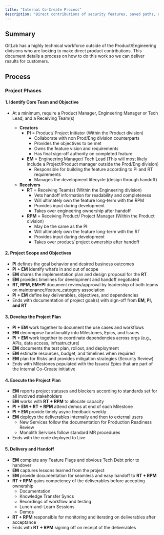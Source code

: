 ```yaml
---
title: "Internal Co-Create Process"
description: "Direct contributions of security features, paved paths, and guardrails to the GitLab platform from the Security Division."
---
```


## Summary

GitLab has a highly technical workforce outside of the Product/Engineering divisions who are looking to make direct product contributions. This document details a process on how to do this work so we can deliver results for customers. 

## Process

### Project Phases

#### 1. Identify Core Team and Objective 

* At a minimum, require a Product Manager, Engineering Manager or Tech Lead, and a Receiving Team(s) 

  * **Creators** 
    * **PI** = Product/ Project Initiator (Within the Product division) 
      * Collaborate with non Prod/Eng division counterparts 
      * Provides the objectives to be met 
      * Owns the feature vision and requirements 
      * Has final sign-off authority on completed feature 
    * **EM** = Engineering Manager/ Tech Lead (This will most likely include a Project/Product manager outside the Prod/Eng division) 
      * Responsible for building the feature according to PI and RT requirements 
      * Manages the development lifecycle (design through handoff) 
  * **Receivers** 
    * **RT** = Receiving Team(s) (Within the Engineering division) 
      * Vets handoff information for readability and completeness 
      * Will ultimately own the feature long-term with the RPM 
      * Provides input during development 
      * Takes over engineering ownership after handoff 
    * **RPM** = Receiving Product/ Project Manager (Within the Product division) 
      * May be the same as the PI 
      * Will ultimately own the feature long-term with the RT 
      * Provides input during development 
      * Takes over product/ project ownership after handoff 

#### 2. Project Scope and Objectives 

* **PI** defines the goal behavior and desired business outcomes 
* **PI + EM** identify what’s in and out of scope 
* **EM** shares the implementation plan and design proposal for the **RT** 
* **EM** provides timelines for development and handoff negotiated 
* **RT, RPM, EM+PI** document review/approval by leadership of both teams on maintenance/feature_category association 
* **PI + EM** define key deliverables, objectives, and dependencies 
* Ends with documentation of project goal(s) with sign-off from **EM, PI, and RT** 

#### 3. Develop the Project Plan 

* **PI + EM** work together to document the use cases and workflows 
* **EM** decompose functionality into Milestones, Epics, and Issues 
* **PI + EM** work together to coordinate dependencies across orgs (e.g., APIs, data access, infrastructure) 
* **EM** documents the test plan, rollout, and deployment 
* **EM** estimate resources, budget, and timelines when required 
* **EM** plan for Risks and provides mitigation strategies (Security Review) 
* Ends with Milestones populated with the Issues/ Epics that are part of the Internal Co-Create initiative 

#### 4. Execute the Project Plan 

* **EM** reports project statuses and blockers according to standards set for all involved stakeholders 
* **EM** works with **RT + RPM** to allocate capacity 
* **PI + EM + RT + RPM** attend demos at end of each Milestone 
* **PI + EM** provide timely async feedback weekly 
* **EM** deploys the deliverables internally and then to external users 
  * New Services follow the documentation for Production Readiness Review 
  * Monolith Services follow standard MR procedures 
* Ends with the code deployed to Live 

#### 5. Delivery and Handoff 

* **EM** complete any Feature Flags and obvious Tech Debt prior to handover 
* **EM** captures lessons learned from the project 
* **EM** provide documentation for seamless and easy handoff to **RT + RPM** 
* **RT + RPM** gains competency of the deliverables before accepting ownership 
  * Documentation 
  * Knowledge Transfer Syncs 
  * Recordings of workflow and testing 
  * Lunch-and-Learn Sessions 
  * Demos 
* **RT + RPM** responsible for monitoring and iterating on deliverables after acceptance 
* Ends with **RT + RPM** signing off on receipt of the deliverables 
